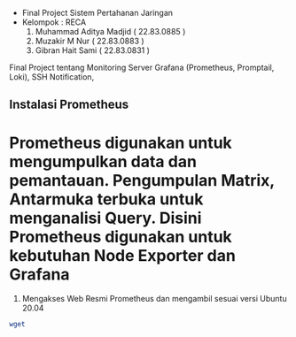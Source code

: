 - Final Project Sistem Pertahanan Jaringan 
- Kelompok : RECA
  1. Muhammad Aditya Madjid			( 22.83.0885 )
  2. Muzakir M Nur							( 22.83.0883 )
  3. Gibran Hait Sami						( 22.83.0831 )

Final Project tentang Monitoring Server Grafana (Prometheus, Promptail, Loki), SSH Notification, 

## Instalasi Prometheus
# Prometheus digunakan untuk mengumpulkan data dan pemantauan. Pengumpulan Matrix, Antarmuka terbuka untuk menganalisi Query. Disini Prometheus digunakan untuk kebutuhan Node Exporter dan Grafana

1. Mengakses Web Resmi Prometheus dan mengambil sesuai versi Ubuntu 20.04
```bash
wget 
```
